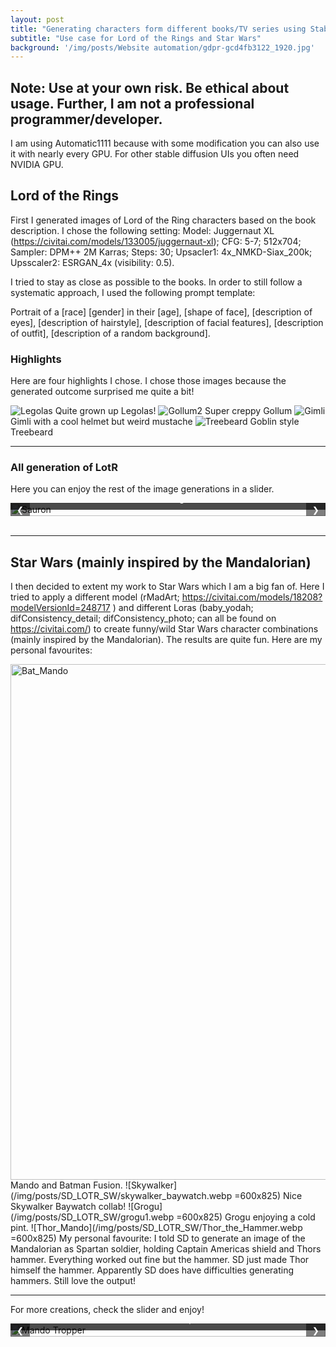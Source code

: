 ```yaml
---
layout: post
title: "Generating characters form different books/TV series using Stable Diffusion"
subtitle: "Use case for Lord of the Rings and Star Wars"
background: '/img/posts/Website automation/gdpr-gcd4fb3122_1920.jpg'
---
```


## Note: Use at your own risk. Be ethical about usage. Further, I am not a professional programmer/developer.

I am using Automatic1111 because with some modification you can also use it with nearly every GPU. For other stable diffusion UIs you often need NVIDIA GPU.


## Lord of the Rings

First I generated images of Lord of the Ring characters based on the book description. I chose the following setting: Model: Juggernaut XL (<https://civitai.com/models/133005/juggernaut-xl>); CFG: 5-7; 512x704; Sampler: DPM++ 2M Karras; Steps: 30; Upsacler1: 4x_NMKD-Siax_200k; Upsscaler2: ESRGAN_4x (visibility: 0.5).

I tried to stay as close as possible to the books. In order to still follow a systematic approach, I used the following prompt template: 

Portrait of a [race] [gender] in their [age], [shape of face], [description of eyes], [description of hairstyle], [description of facial features], [description of outfit], [description of a random background].

### Highlights

Here are four highlights I chose. I chose those images because the generated outcome surprised me quite a bit!


![Legolas](/img/posts/SD_LOTR_SW/legolas.webp)<!-- -->
Quite grown up Legolas!
![Gollum2](/img/posts/SD_LOTR_SW/gollum2.webp)<!-- -->
Super creppy Gollum
![Gimli](/img/posts/SD_LOTR_SW/gimli.webp)<!-- -->
Gimli with a cool helmet but weird mustache
![Treebeard](/img/posts/SD_LOTR_SW/treebeard1.webp)<!-- -->
Goblin style Treebeard

---


### All generation of LotR
Here you can enjoy the rest of the image generations in a slider. 


<html lang="en">
<head>
  <meta charset="UTF-8">
  <meta name="viewport" content="width=device-width, initial-scale=1.0">
  <title>Slider</title>
  <link rel="stylesheet" href="styles.css">
</head>
<body>

<div class="slider-container slider1">
  <div class="slides">
    <div class="slide">
      <img src="/img/posts/SD_LOTR_SW/sauron.webp" alt="Sauron">
      <div class="comment">Sauron at burning mountain</div>
    </div>
    <div class="slide">
      <img src="/img/posts/SD_LOTR_SW/frodo2.webp" alt="Frodo">
      <div class="comment">Frodo the youngling</div>
    </div>
    <div class="slide">
      <img src="/img/posts/SD_LOTR_SW/gollum1.webp" alt="Gollum">
      <div class="comment">Gollum only using 'Gollum' as a prompt</div>
    </div>
    <div class="slide">
      <img src="/img/posts/SD_LOTR_SW/gandalf11.webp" alt="Gandalf11">
      <div class="comment">Gandalf looking all fancy</div>
    </div>
    <div class="slide">
      <img src="/img/posts/SD_LOTR_SW/gandalf2.webp" alt="Gandalf2">
      <div class="comment">Gandalf - where is his secound hand?</div>
    </div>
    <div class="slide">
      <img src="/img/posts/SD_LOTR_SW/aragorn.webp" alt="Aragorn">
      <div class="comment">Weired Eye Aragorn</div>
    </div>
    <div class="slide">
      <img src="/img/posts/SD_LOTR_SW/treebeard2.webp" alt="Treebeard1">
      <div class="comment">Treebeard the destroyer of worlds</div>
    </div>
    <div class="slide">
      <img src="/img/posts/SD_LOTR_SW/treebeard3.webp" alt="Treebeard2">
      <div class="comment">Treebeard V3</div>
    </div>
  </div>
  <button class="prev" onclick="moveSlide('.slider1',-1)">&#10094;</button>
  <button class="next" onclick="moveSlide('.slider1',1)">&#10095;</button>
</div>

<script src="script.js"></script>

</body>
</html>

<br>



---

## Star Wars (mainly inspired by the Mandalorian)

I then decided to extent my work to Star Wars which I am a big fan of. Here I tried to apply a different model (rMadArt; <https://civitai.com/models/18208?modelVersionId=248717> ) and different Loras (baby_yodah; difConsistency_detail; difConsistency_photo; can all be found on <https://civitai.com/>) to create funny/wild Star Wars character combinations (mainly inspired by the Mandalorian). The results are quite fun. Here are my personal favourites:

<img src="/img/posts/SD_LOTR_SW/bat_mando.webp" alt="Bat_Mando" style="width:600px; height:825px;">
Mando and Batman Fusion.
![Skywalker](/img/posts/SD_LOTR_SW/skywalker_baywatch.webp =600x825)<!-- -->
Nice Skywalker Baywatch collab!
![Grogu](/img/posts/SD_LOTR_SW/grogu1.webp =600x825)<!-- -->
Grogu enjoying a cold pint.
![Thor_Mando](/img/posts/SD_LOTR_SW/Thor_the_Hammer.webp =600x825)<!-- -->
My personal favourite: I told SD to generate an image of the Mandalorian as Spartan soldier, holding Captain Americas shield and Thors hammer. Everything worked out fine but the hammer. SD just made Thor himself the hammer. Apparently SD does have difficulties generating hammers. Still love the output!

<br>

---

For more creations, check the slider and enjoy!


<html lang="en">
<head>
  <meta charset="UTF-8">
  <meta name="viewport" content="width=device-width, initial-scale=1.0">
  <title>Slider</title>
  <link rel="stylesheet" href="styles.css">
</head>

<body>

<div class="slider-container slider2">
  <div class="slides">
    <div class="slide">
      <img src="/img/posts/SD_LOTR_SW/trooper_mando.webp" alt="Mando Tropper">
      <div class="comment">Mando & Strom Trooper Fusion</div>
    </div>
    <div class="slide">
      <img src="/img/posts/SD_LOTR_SW/elf_jedi_ice.webp" alt="Jedi Elf1">
      <div class="comment">A Jedi Elf snacking some ice cream in space</div>
    </div>
    <div class="slide">
      <img src="/img/posts/SD_LOTR_SW/vader1.webp" alt="Burning VAder">
      <div class="comment">Burning Vader</div>
    </div>
    <div class="slide">
      <img src="/img/posts/SD_LOTR_SW/dark_mando.webp" alt="Mando Vader">
      <div class="comment">Mando with Vader features</div>
    </div>
    <div class="slide">
      <img src="/img/posts/SD_LOTR_SW/vader2.webp" alt="Shiny Vader">
      <div class="comment">Shiny Vader portrait</div>
    </div>
    <div class="slide">
      <img src="/img/posts/SD_LOTR_SW/mando_sith.webp" alt="Sith Mando">
      <div class="comment">Mando as a Sith Lord</div>
    </div>
    <div class="slide">
      <img src="/img/posts/SD_LOTR_SW/elf_space.webp" alt="Jedi Elf2">
      <div class="comment">Another Elfen Jedi</div>
    </div>
    <div class="slide">
      <img src="/img/posts/SD_LOTR_SW/grogu2.webp" alt="Beer Grogu">
      <div class="comment">Grogu enjyoing another brew</div>
    </div>
    <div class="slide">
      <img src="/img/posts/SD_LOTR_SW/dark_mando2.webp" alt="Dark Mando">
      <div class="comment">Dark Mando Version 2</div>
    </div>
    <div class="slide">
      <img src="/img/posts/SD_LOTR_SW/spidy_utlron.webp" alt="Spidy_Ultron">
      <div class="comment">Failed Spiderman Mando adaptation</div>
    </div>
  </div>
  <button class="prev" onclick="moveSlide('.slider2',-1)">&#10094;</button>
  <button class="next" onclick="moveSlide('.slider2',1)">&#10095;</button>
</div>

<script src="script.js"></script>

</body>
</html>

<script>

function moveSlide(sliderClass, n) {
  const slides = document.querySelector(sliderClass).querySelectorAll('.slide');
  let slideIndex = 0;
  slides.forEach((slide, index) => {
    if (slide.classList.contains('active')) {
      slideIndex = index;
      slide.classList.remove('active');
    }
  });
  slideIndex += n;
  if (slideIndex >= slides.length) slideIndex = 0;
  if (slideIndex < 0) slideIndex = slides.length - 1;
  slides[slideIndex].classList.add('active');
  const offset = -slideIndex * 100;
  document.querySelector(sliderClass).querySelector('.slides').style.transform = `translateX(${offset}%)`;
}
</script>


<style>
    .slider-container {
      position: relative;
      width: 100%;
      max-width: 600px;
      margin: auto;
      overflow: hidden;
    }

    .slides {
      display: flex;
      transition: transform 0.5s ease-in-out;
    }

    .slide {
      flex: 0 0 100%; /* Make each slide take up the full width */
      position: relative;
    }

    .slides img {
      width: 100%;
      height: auto;
    }

    .comment {
      position: absolute;
      bottom: 10px;
      left: 0;
      right: 0;
      background-color: rgba(0, 0, 0, 0.7);
      color: white;
      padding: 10px;
      font-size: 14px;
      text-align: center;
    }

    .prev, .next {
      position: absolute;
      top: 50%;
      transform: translateY(-50%);
      background-color: rgba(0, 0, 0, 0.5);
      color: white;
      border: none;
      cursor: pointer;
      padding: 10px;
      z-index: 1;
    }

    .prev {
      left: 0;
    }

    .next {
      right: 0;
    }
  </style>